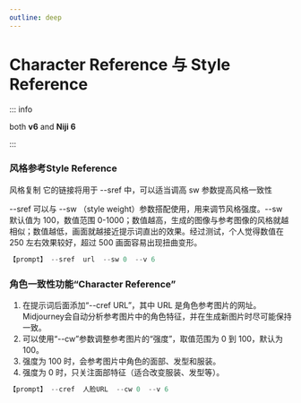 ```yaml
---
outline: deep
---
```


# Character Reference 与  Style Reference




::: info

both **v6** and **Niji 6**

:::

### 风格参考Style Reference

风格复制  它的链接将用于 --sref 中，可以适当调高 sw 参数提高风格一致性

--sref 可以与 --sw （style weight）参数搭配使用，用来调节风格强度。--sw 默认值为 100，数值范围 0-1000；数值越高，生成的图像与参考图像的风格就越相似；数值越低，画面就越接近提示词直出的效果。经过测试，个人觉得数值在 250 左右效果较好，超过 500 画面容易出现扭曲变形。

```javascript
【prompt】 --sref  url  --sw 0  --v 6 
```

### 角色一致性功能“Character Reference”

1. 在提示词后面添加“--cref URL”，其中 URL 是角色参考图片的网址。Midjourney会自动分析参考图片中的角色特征，并在生成新图片时尽可能保持一致。
2. 可以使用“--cw”参数调整参考图片的“强度”，取值范围为 0 到 100，默认为 100。
3. 强度为 100 时，会参考图片中角色的面部、发型和服装。
4. 强度为 0 时，只关注面部特征（适合改变服装、发型等）。

```javascript
【prompt】 --cref  人脸URL  --cw 0  --v 6 
```
